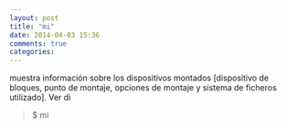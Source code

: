```yaml
---
layout: post
title: "mi"
date: 2014-04-03 15:36
comments: true
categories: 
---
```

muestra información sobre los dispositivos montados [dispositivo de bloques, punto de montaje, opciones de montaje y sistema de ficheros utilizado]. Ver di

>$ mi

